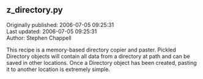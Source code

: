 ## z_directory.py  
Originally published: 2006-07-05 09:25:31  
Last updated: 2006-07-05 09:25:31  
Author: Stephen Chappell  
  
This recipe is a memory-based directory copier and paster. Pickled Directory objects will contain all data from a directory at path and can be saved in other locations. Once a Directory object has been created, pasting it to another location is extremely simple.